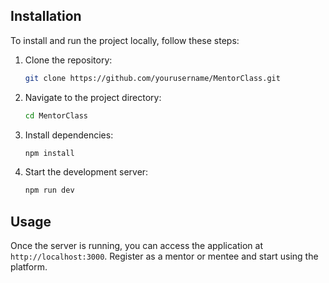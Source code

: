 ## Installation

To install and run the project locally, follow these steps:

1. Clone the repository:
    ```bash
    git clone https://github.com/yourusername/MentorClass.git
    ```
2. Navigate to the project directory:
    ```bash
    cd MentorClass
    ```
3. Install dependencies:
    ```bash
    npm install
    ```
4. Start the development server:
    ```bash
    npm run dev
    ```

## Usage

Once the server is running, you can access the application at `http://localhost:3000`. Register as a mentor or mentee and start using the platform.
